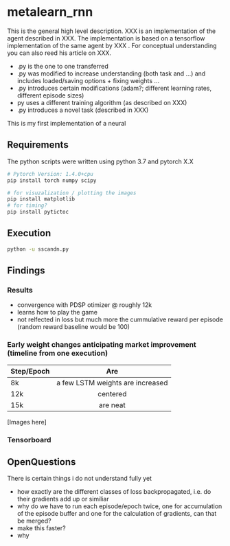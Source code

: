 # metalearn_rnn

This is the general high level description.  XXX is an implementation of the agent described in XXX. The implementation is based on a tensorflow implementation of the same agent by XXX . For conceptual understanding you can also reed his article on XXX.

* .py is the one to one transferred
* .py was modified to increase understanding (both task and ...) and includes loaded/saving options + fixing weights ...
* .py introduces certain modifications (adam?; different learning rates, different episode sizes)
* py uses a different training algorithm (as described on XXX)
* .py introduces a novel task (described in XXX)

This is my first implementation of a neural 

## Requirements

The python scripts were written using python 3.7 and pytorch X.X
```sh
# Pytorch Version: 1.4.0+cpu
pip install torch numpy scipy

# for visuzalization / plotting the images 
pip install matplotlib
# for timing?
pip install pytictoc
```

## Execution
```sh
python -u sscandn.py
```

## Findings

### Results

* convergence with PDSP otimizer @ roughly 12k
* learns how to play the game
* not relfected in loss but much more the cummulative reward per episode (random reward baseline would be 100)

### Early weight changes anticipating market improvement (timeline from one execution)


| Step/Epoch    | Are           |
| :------------ |:-------------:|
| 8k            | a few LSTM weights are increased  |
| 12k           | centered      |
| 15k           | are neat      |

[Images here]

### Tensorboard


## OpenQuestions
There is certain things i do not understand fully yet
* how exactly are the different classes of loss backpropagated, i.e. do their gradients add up or similiar
* why do we have to run each episode/epoch twice, one for accumulation of the episode buffer and one for the calculation of gradients, can that be merged?
* make this faster?
* why 
